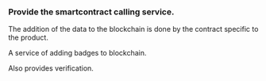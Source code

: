 ### Provide the smartcontract calling service.

The addition of the data to the blockchain is done by the contract specific to the product.

A service of adding badges to blockchain.

Also provides verification.
